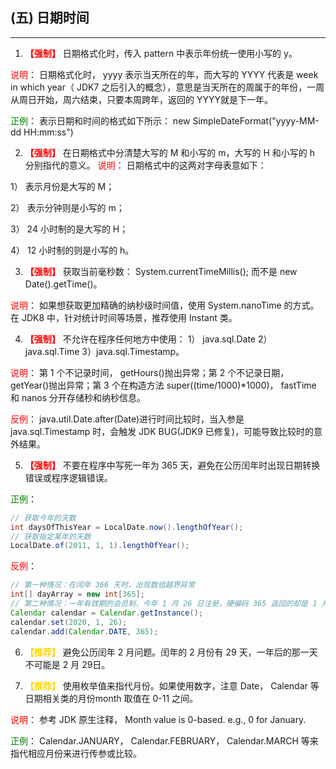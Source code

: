 ## (五) 日期时间

---

1. **<font color=#FF0000>【强制】</font>**  日期格式化时，传入 pattern 中表示年份统一使用小写的 y。

<font color=#FF0000>说明</font>： 日期格式化时， yyyy 表示当天所在的年，而大写的 YYYY 代表是 week in which year（ JDK7 之后引入的概念），意思是当天所在的周属于的年份，一周从周日开始，周六结束，只要本周跨年，返回的 YYYY就是下一年。

<font color=#008000>正例</font>： 表示日期和时间的格式如下所示：
new SimpleDateFormat("yyyy-MM-dd HH:mm:ss")


2. **<font color=#FF0000>【强制】</font>**  在日期格式中分清楚大写的 M 和小写的 m，大写的 H 和小写的 h 分别指代的意义。
<font color=#FF0000>说明</font>： 日期格式中的这两对字母表意如下：

1） 表示月份是大写的 M；

2） 表示分钟则是小写的 m；

3） 24 小时制的是大写的 H；

4） 12 小时制的则是小写的 h。


3. **<font color=#FF0000>【强制】</font>**  获取当前毫秒数： System.currentTimeMillis(); 而不是 new Date().getTime()。

<font color=#FF0000>说明</font>： 如果想获取更加精确的纳秒级时间值，使用 System.nanoTime 的方式。在 JDK8 中，针对统计时间等场景，推荐使用 Instant 类。


4. **<font color=#FF0000>【强制】</font>**  不允许在程序任何地方中使用： 1） java.sql.Date 2） java.sql.Time 3）java.sql.Timestamp。

<font color=#FF0000>说明</font>： 第 1 个不记录时间， getHours()抛出异常；第 2 个不记录日期， getYear()抛出异常；第 3 个在构造方法 super((time/1000)*1000)， fastTime 和 nanos 分开存储秒和纳秒信息。

<font color=#FF0000>反例</font>： java.util.Date.after(Date)进行时间比较时，当入参是 java.sql.Timestamp 时，会触发 JDK BUG(JDK9 已修复)，可能导致比较时的意外结果。


5. **<font color=#FF0000>【强制】</font>**  不要在程序中写死一年为 365 天，避免在公历闰年时出现日期转换错误或程序逻辑错误。

<font color=#008000>正例</font>：

```java
// 获取今年的天数
int daysOfThisYear = LocalDate.now().lengthOfYear();
// 获取指定某年的天数
LocalDate.of(2011, 1, 1).lengthOfYear();
```

<font color=#FF0000>反例</font>：

```java
// 第一种情况：在闰年 366 天时，出现数组越界异常
int[] dayArray = new int[365];
// 第二种情况：一年有效期的会员制，今年 1 月 26 日注册，硬编码 365 返回的却是 1 月 25 日
Calendar calendar = Calendar.getInstance();
calendar.set(2020, 1, 26);
calendar.add(Calendar.DATE, 365);
```

6. **<font COLOR=#FFD700>【推荐】</font>** 避免公历闰年 2 月问题。闰年的 2 月份有 29 天，一年后的那一天不可能是 2 月 29日。


7. **<font COLOR=#FFD700>【推荐】</font>** 使用枚举值来指代月份。如果使用数字，注意 Date， Calendar 等日期相关类的月份month 取值在 0-11 之间。

<font color=#FF0000>说明</font>： 参考 JDK 原生注释， Month value is 0-based. e.g., 0 for January.

<font color=#008000>正例</font>： Calendar.JANUARY， Calendar.FEBRUARY， Calendar.MARCH 等来指代相应月份来进行传参或比较。